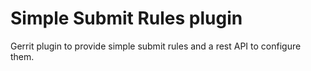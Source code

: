 # Simple Submit Rules plugin
Gerrit plugin to provide simple submit rules and a rest API to configure them.
